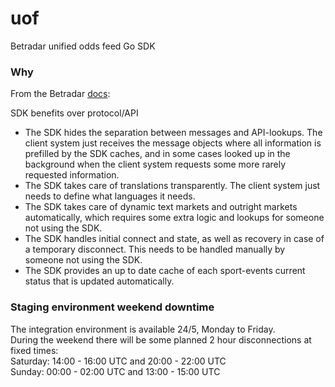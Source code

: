 # uof
Betradar unified odds feed Go SDK


### Why

From the Betradar [docs](https://docs.betradar.com/display/BD/UOF+-+SDK): 

SDK benefits over protocol/API
 * The SDK hides the separation between messages and API-lookups. The client system just receives the message objects where all information is prefilled by the SDK caches, and in some cases looked up in the background when the client system requests some more rarely requested information.
 * The SDK takes care of translations transparently. The client system just needs to define what languages it needs.
 * The SDK takes care of dynamic text markets and outright markets automatically, which requires some extra logic and lookups for someone not using the SDK.
 * The SDK handles initial connect and state, as well as recovery in case of a temporary disconnect. This needs to be handled manually by someone not using the SDK.
 * The SDK provides an up to date cache of each sport-events current status that is updated automatically.



### Staging environment weekend downtime

The integration environment is available 24/5, Monday to Friday.  
During the weekend there will be some planned 2 hour disconnections at fixed times:  
Saturday: 14:00 - 16:00 UTC and 20:00 - 22:00 UTC  
Sunday: 00:00 - 02:00 UTC and 13:00 - 15:00 UTC  
